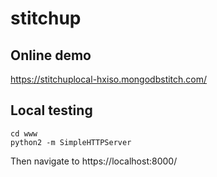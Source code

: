 # stitchup

## Online demo

https://stitchuplocal-hxiso.mongodbstitch.com/

## Local testing

```
cd www
python2 -m SimpleHTTPServer
```

Then navigate to https://localhost:8000/
